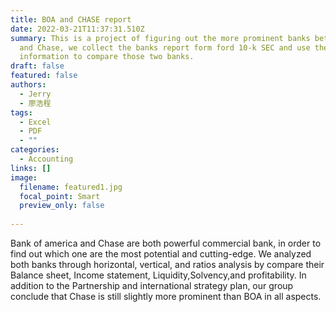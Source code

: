 ```yaml
---
title: BOA and CHASE report
date: 2022-03-21T11:37:31.510Z
summary: This is a project of figuring out the more prominent banks between BOA
  and Chase, we collect the banks report form ford 10-k SEC and use the data and
  information to compare those two banks.
draft: false
featured: false
authors:
  - Jerry
  - 廖浩程
tags:
  - Excel
  - PDF
  - ""
categories:
  - Accounting
links: []
image:
  filename: featured1.jpg
  focal_point: Smart
  preview_only: false
  
---
```

<!--StartFragment-->

Bank of america and Chase are both powerful commercial bank, in order to find out which one are the most potential and cutting-edge. We analyzed both banks through horizontal, vertical, and ratios analysis by compare their Balance sheet, Income statement, Liquidity,Solvency,and profitability. In addition to the Partnership and international strategy plan, our group conclude that Chase is still slightly more prominent than BOA in all aspects.

<!--EndFragment-->
